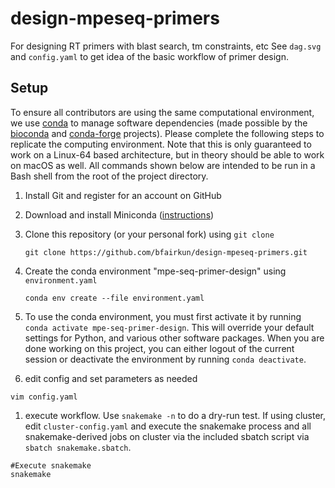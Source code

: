 # design-mpeseq-primers
For designing RT primers with blast search, tm constraints, etc
See `dag.svg` and `config.yaml` to get idea of the basic workflow of primer design.

## Setup

To ensure all contributors are using the same computational environment, we use
[conda][] to manage software dependencies (made possible by the [bioconda][] and
[conda-forge][] projects). Please complete the following steps to replicate the
computing environment. Note that this is only guaranteed to work on a Linux-64
based architecture, but in theory should be able to work on macOS as well. All
commands shown below are intended to be run in a Bash shell from the root of the
project directory.

1. Install Git and register for an account on GitHub

1. Download and install Miniconda ([instructions](https://conda.io/miniconda.html))

1. Clone this repository (or your personal fork) using `git clone`
    ```
    git clone https://github.com/bfairkun/design-mpeseq-primers.git
    ```

1. Create the conda environment "mpe-seq-primer-design" using `environment.yaml`
    ```
    conda env create --file environment.yaml
    ```

1. To use the conda environment, you must first activate it by running `conda
activate mpe-seq-primer-design`. This will override your default settings for Python, and
various other software packages. When you are done working on this project, you
can either logout of the current session or deactivate the environment by
running `conda deactivate`.

1. edit config and set parameters as needed
```
vim config.yaml
```
1. execute workflow.  Use `snakemake -n` to do a dry-run test. If using cluster, edit
`cluster-config.yaml` and execute the snakemake process and all snakemake-derived
jobs on cluster via the included sbatch script via `sbatch snakemake.sbatch`.
```
#Execute snakemake
snakemake
```

[bioconda]: https://bioconda.github.io
[conda]: https://conda.io/docs/
[conda-forge]: https://conda-forge.org/
[workflowr]: https://github.com/jdblischak/workflowr
